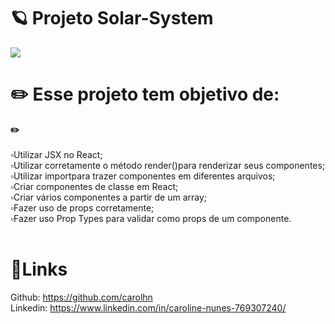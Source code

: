 # 🪐 Projeto Solar-System

<img src="/home/carol/Github/Projeto_System_Solar/imagem.png" style="max-width: 100%;">

# ✏️ Esse projeto tem objetivo de:
  <summary><strong>✏️</strong></summary><br />
▫️Utilizar JSX no React;<br>
▫️Utilizar corretamente o método render()para renderizar seus componentes;<br>
▫️Utilizar importpara trazer componentes em diferentes arquivos;<br>
▫️Criar componentes de classe em React;<br>
▫️Criar vários componentes a partir de um array;<br>
▫️Fazer uso de props corretamente;<br>
▫️Fazer uso Prop Types para validar como props de um componente.<br>
<br>

# 🔗️Links

Github: https://github.com/carolhn <br>
Linkedin: https://www.linkedin.com/in/caroline-nunes-769307240/
